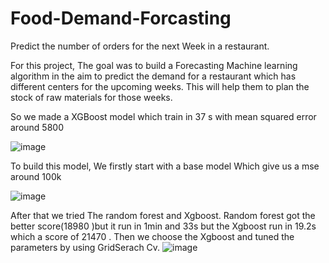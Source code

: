 # Food-Demand-Forcasting
Predict the number of orders for the next Week in a restaurant.

For this project, The goal was to build a Forecasting Machine learning algorithm in the aim to predict the demand for a restaurant which has different centers for the upcoming weeks. This will help them to plan the stock of raw materials for those weeks.

So we made a XGBoost model which train in 37 s with mean squared error around 5800 

![image](https://user-images.githubusercontent.com/100147405/171496001-5c38be37-e1e6-417d-a73c-2ef20acdaa4a.png)

To build this model, We firstly start with a base model Which give us a mse around 100k 

![image](https://user-images.githubusercontent.com/100147405/171495921-a904cf48-280c-4a7c-adb1-69391c506420.png)

After that we tried The random forest and Xgboost. Random forest got the better score(18980 )but it run in 1min and 33s but the Xgboost run in 19.2s which a score of 21470 . Then we choose the Xgboost and tuned the parameters by using GridSerach Cv.
![image](https://user-images.githubusercontent.com/100147405/171496080-046a25dc-3319-4525-a547-4ab1c023a2ba.png)

